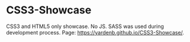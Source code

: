 # CSS3-Showcase
CSS3 and HTML5 only showcase. No JS. SASS was used during development process. 
Page: https://yardenb.github.io/CSS3-Showcase/.
